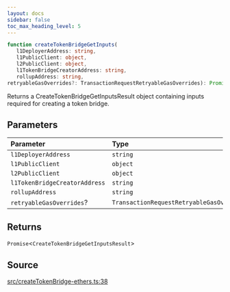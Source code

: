 ```yaml
---
layout: docs
sidebar: false
toc_max_heading_level: 5
---
```


```ts
function createTokenBridgeGetInputs(
   l1DeployerAddress: string, 
   l1PublicClient: object, 
   l2PublicClient: object, 
   l1TokenBridgeCreatorAddress: string, 
   rollupAddress: string, 
retryableGasOverrides?: TransactionRequestRetryableGasOverrides): Promise<CreateTokenBridgeGetInputsResult>
```

Returns a CreateTokenBridgeGetInputsResult object containing inputs
required for creating a token bridge.

## Parameters

| Parameter | Type |
| :------ | :------ |
| `l1DeployerAddress` | `string` |
| `l1PublicClient` | `object` |
| `l2PublicClient` | `object` |
| `l1TokenBridgeCreatorAddress` | `string` |
| `rollupAddress` | `string` |
| `retryableGasOverrides`? | `TransactionRequestRetryableGasOverrides` |

## Returns

`Promise`\<`CreateTokenBridgeGetInputsResult`\>

## Source

[src/createTokenBridge-ethers.ts:38](https://github.com/OffchainLabs/arbitrum-orbit-sdk/blob/9d5595a042e42f7d6b9af10a84816c98ea30f330/src/createTokenBridge-ethers.ts#L38)
